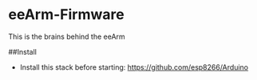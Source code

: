 # eeArm-Firmware
This is the brains behind the eeArm

##Install
* Install this stack before starting: https://github.com/esp8266/Arduino
